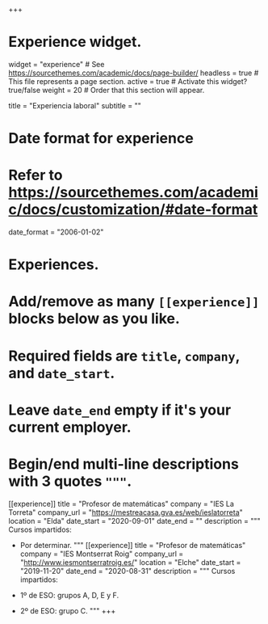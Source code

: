 +++
# Experience widget.
widget   = "experience"  # See https://sourcethemes.com/academic/docs/page-builder/
headless = true   # This file represents a page section.
active   = true  # Activate this widget? true/false
weight   = 20     # Order that this section will appear.

title = "Experiencia laboral"
subtitle = ""

# Date format for experience
#   Refer to https://sourcethemes.com/academic/docs/customization/#date-format
date_format = "2006-01-02"

# Experiences.
#   Add/remove as many `[[experience]]` blocks below as you like.
#   Required fields are `title`, `company`, and `date_start`.
#   Leave `date_end` empty if it's your current employer.
#   Begin/end multi-line descriptions with 3 quotes `"""`.
[[experience]]
  title = "Profesor de matemáticas"
  company = "IES La Torreta"
  company_url = "https://mestreacasa.gva.es/web/ieslatorreta"
  location = "Elda"
  date_start = "2020-09-01"
  date_end = ""
  description = """
  Cursos impartidos:
  
  * Por determinar.
  """
[[experience]]
  title = "Profesor de matemáticas"
  company = "IES Montserrat Roig"
  company_url = "http://www.iesmontserratroig.es/"
  location = "Elche"
  date_start = "2019-11-20"
  date_end = "2020-08-31"
  description = """
  Cursos impartidos:
  
  * 1º de ESO: grupos A, D, E y F.
  * 2º de ESO: grupo C.
  """
+++
